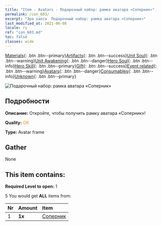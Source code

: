 ```yaml
---
title: "Item - Avatars - Подарочный набор: рамка аватара «Соперник»"
permalink: /con_603/
excerpt: "Эра хаоса  Подарочный набор: рамка аватара «Соперник»"
last_modified_at: 2021-06-08
locale: ru
ref: "con_603.md"
toc: false
classes: wide
---
```

 [Materials](/ItemsRU/){: .btn .btn--primary}[Artifacts](/ItemsRU/Artifacts/){: .btn .btn--success}[Unit Soul](/ItemsRU/UnitSoul/){: .btn .btn--warning}[Unit Awakening](/ItemsRU/UnitAwakening/){: .btn .btn--danger}[Hero Soul](/ItemsRU/HeroSoul/){: .btn .btn--info}[Hero Skill](/ItemsRU/HeroSkill/){: .btn .btn--primary}[Gift](/ItemsRU/Gift/){: .btn .btn--success}[Event related](/ItemsRU/Events/){: .btn .btn--warning}[Avatars](/ItemsRU/Avatars/){: .btn .btn--danger}[Consumables](/ItemsRU/Consumables/){: .btn .btn--info}[Unknown](/ItemsRU/Unknown/){: .btn .btn--primary}

 ![Подарочный набор: рамка аватара «Соперник»](/images/t/i_907003.png)

## Подробности
 **Описание:** Откройте, чтобы получить рамку аватара «Соперник»!

 **Quality:** <span style="color: #FF8C00">OK</span>

 **Type:** Avatar frame

## Gather

  None

## This item contains:

 **Required Level to open:** 1

 5 You would get **ALL** items  from:

  | Nr | Amount |     Item    |
  |:---|:-------|:------------|
  | 1 |  **1x** | [Соперник](/ru/Avatars/Competitor/) |  | 
